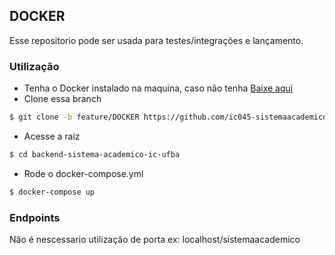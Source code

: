 ## DOCKER


Esse repositorio pode ser usada para testes/integrações e lançamento.
### Utilização

- Tenha o Docker instalado na maquina, caso não tenha [Baixe aqui](https://www.docker.com)
- Clone essa branch
```bash
$ git clone -b feature/DOCKER https://github.com/ic045-sistemaacademico-2023/backend-sistema-academico-ic-ufba.git
```
- Acesse a raiz
```bash
$ cd backend-sistema-academico-ic-ufba
```
- Rode o docker-compose.yml
```bash
$ docker-compose up
```

### Endpoints
Não é nescessario utilização de porta ex: localhost/sistemaacademico